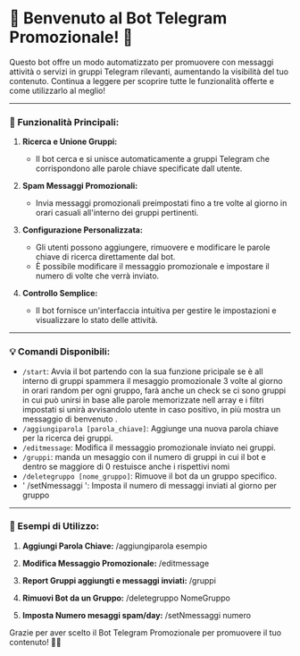# 🤖 Benvenuto al Bot Telegram Promozionale! 📣

Questo bot offre un modo automatizzato per promuovere con messaggi attività o servizi in gruppi Telegram rilevanti, aumentando la visibilità del tuo contenuto. 
Continua a leggere per scoprire tutte le funzionalità offerte e come utilizzarlo al meglio!

---

### 🚀 Funzionalità Principali:

1. **Ricerca e Unione Gruppi:**
   - Il bot cerca e si unisce automaticamente a gruppi Telegram che corrispondono alle parole chiave specificate dall utente.

2. **Spam Messaggi Promozionali:**
   - Invia messaggi promozionali preimpostati fino a tre volte al giorno in orari casuali all'interno dei gruppi pertinenti.

3. **Configurazione Personalizzata:**
   - Gli utenti possono aggiungere, rimuovere e modificare le parole chiave di ricerca direttamente dal bot.
   - È possibile modificare il messaggio promozionale e impostare il numero di volte che verrà inviato.

4. **Controllo Semplice:**
   - Il bot fornisce un'interfaccia intuitiva per gestire le impostazioni e visualizzare lo stato delle attività.

---

### 💡 Comandi Disponibili:

- `/start`: Avvia il bot partendo con la sua funzione pricipale se è all interno di gruppi spammera il mesaggio promozionale 3 volte al giorno in orari random per ogni gruppo, farà anche un check se ci sono gruppi in cui può unirsi in base alle parole memorizzate nell array e i filtri impostati si unirà avvisandolo utente in caso positivo, in più mostra un messaggio di benvenuto .
- `/aggiungiparola [parola_chiave]`: Aggiunge una nuova parola chiave per la ricerca dei gruppi.
- `/editmessage`: Modifica il messaggio promozionale inviato nei gruppi.
- `/gruppi`: manda un mesaggio con il numero di gruppi in cui il bot e dentro se maggiore di 0 restuisce anche i rispettivi nomi 
- `/deletegruppo [nome_gruppo]`: Rimuove il bot da un gruppo specifico.
-  ' /setNmessaggi ': Imposta il numero di messaggi inviati al giorno per gruppo


---

### 📝 Esempi di Utilizzo:

1. **Aggiungi Parola Chiave:**
    /aggiungiparola esempio
  
2. **Modifica Messaggio Promozionale:**
   /editmessage

3. **Report Gruppi aggiungti e messaggi inviati:**
   /gruppi

4.  **Rimuovi Bot da un Gruppo:**
   /deletegruppo NomeGruppo

6.  **Imposta Numero mesaggi spam/day:**
   /setNmessaggi numero

   

Grazie per aver scelto il Bot Telegram Promozionale per promuovere il tuo contenuto! 🚀📣







